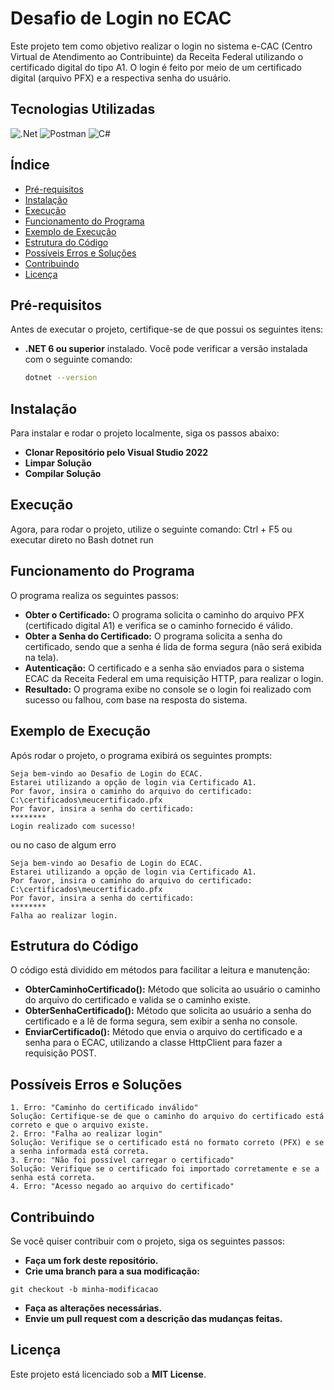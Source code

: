 # Desafio de Login no ECAC

Este projeto tem como objetivo realizar o login no sistema e-CAC (Centro Virtual de Atendimento ao Contribuinte) da Receita Federal utilizando o certificado digital do tipo A1. O login é feito por meio de um certificado digital (arquivo PFX) e a respectiva senha do usuário.

## Tecnologias Utilizadas
![.Net](https://img.shields.io/badge/.NET-5C2D91?style=for-the-badge&logo=.net&logoColor=white)
![Postman](https://img.shields.io/badge/Postman-FF6C37?style=for-the-badge&logo=postman&logoColor=white)
![C#](https://img.shields.io/badge/c%23-%23239120.svg?style=for-the-badge&logo=csharp&logoColor=white)

## Índice

- [Pré-requisitos](#pré-requisitos)
- [Instalação](#instalação)
- [Execução](#execução)
- [Funcionamento do Programa](#funcionamento-do-programa)
- [Exemplo de Execução](#exemplo-de-execução)
- [Estrutura do Código](#estrutura-do-código)
- [Possíveis Erros e Soluções](#possíveis-erros-e-soluções)
- [Contribuindo](#contribuindo)
- [Licença](#licença)

## Pré-requisitos

Antes de executar o projeto, certifique-se de que possui os seguintes itens:

- **.NET 6 ou superior** instalado. Você pode verificar a versão instalada com o seguinte comando:
  
  ```bash
  dotnet --version

## Instalação

Para instalar e rodar o projeto localmente, siga os passos abaixo:

- **Clonar Repositório pelo Visual Studio 2022** 
- **Limpar Solução**
- **Compilar Solução**

## Execução
Agora, para rodar o projeto, utilize o seguinte comando: Ctrl + F5 ou executar direto no Bash dotnet run

## Funcionamento do Programa 
O programa realiza os seguintes passos:

- **Obter o Certificado:** O programa solicita o caminho do arquivo PFX (certificado digital A1) e verifica se o caminho fornecido é válido.
- **Obter a Senha do Certificado:** O programa solicita a senha do certificado, sendo que a senha é lida de forma segura (não será exibida na tela).
- **Autenticação:** O certificado e a senha são enviados para o sistema ECAC da Receita Federal em uma requisição HTTP, para realizar o login.
- **Resultado:** O programa exibe no console se o login foi realizado com sucesso ou falhou, com base na resposta do sistema.

## Exemplo de Execução

Após rodar o projeto, o programa exibirá os seguintes prompts:

```
Seja bem-vindo ao Desafio de Login do ECAC.
Estarei utilizando a opção de login via Certificado A1.
Por favor, insira o caminho do arquivo do certificado:
C:\certificados\meucertificado.pfx
Por favor, insira a senha do certificado:
********
Login realizado com sucesso!

```

ou no caso de algum erro

```
Seja bem-vindo ao Desafio de Login do ECAC.
Estarei utilizando a opção de login via Certificado A1.
Por favor, insira o caminho do arquivo do certificado:
C:\certificados\meucertificado.pfx
Por favor, insira a senha do certificado:
********
Falha ao realizar login.

```

## Estrutura do Código

O código está dividido em métodos para facilitar a leitura e manutenção:

- **ObterCaminhoCertificado():** Método que solicita ao usuário o caminho do arquivo do certificado e valida se o caminho existe.
- **ObterSenhaCertificado():** Método que solicita ao usuário a senha do certificado e a lê de forma segura, sem exibir a senha no console.
- **EnviarCertificado():** Método que envia o arquivo do certificado e a senha para o ECAC, utilizando a classe HttpClient para fazer a requisição POST.

## Possíveis Erros e Soluções

```
1. Erro: "Caminho do certificado inválido"
Solução: Certifique-se de que o caminho do arquivo do certificado está correto e que o arquivo existe.
2. Erro: "Falha ao realizar login"
Solução: Verifique se o certificado está no formato correto (PFX) e se a senha informada está correta.
3. Erro: "Não foi possível carregar o certificado"
Solução: Verifique se o certificado foi importado corretamente e se a senha está correta.
4. Erro: "Acesso negado ao arquivo do certificado"
```

## Contribuindo

Se você quiser contribuir com o projeto, siga os seguintes passos:

- **Faça um fork deste repositório.**
- **Crie uma branch para a sua modificação:**

```
git checkout -b minha-modificacao

```

- **Faça as alterações necessárias.**
- **Envie um pull request com a descrição das mudanças feitas.**

## Licença
Este projeto está licenciado sob a **MIT License**.

